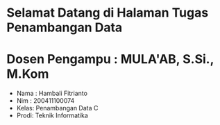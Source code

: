 <!--# Welcome to your Jupyter Book-->

<!--This is a small sample book to give you a feel for how book content is-->
<!--structured.-->
<!--It shows off a few of the major file types, as well as some sample content.-->
<!--It does not go in-depth into any particular topic - check out [the Jupyter Book documentation](https://jupyterbook.org) for more information.-->

<!--Check out the content pages bundled with this sample book to see more.-->

<!--```{tableofcontents}-->
<!--```-->

# Selamat Datang di Halaman Tugas Penambangan Data

# Dosen Pengampu : MULA'AB, S.Si., M.Kom

- Nama : Hambali Fitrianto
- Nim  : 200411100074
- Kelas: Penambangan Data C
- Prodi: Teknik Informatika